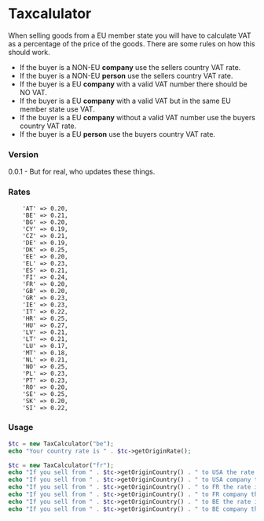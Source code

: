 # Taxcalulator

When selling goods from a EU member state you will have to calculate VAT as a percentage of the price of the goods. There are some rules on how this should work.

  - If the buyer is a NON-EU __company__ use the sellers country VAT rate.
  - If the buyer is a NON-EU __person__ use the sellers country VAT rate.
  - If the buyer is a EU __company__ with a valid VAT number there should be NO VAT.
  - If the buyer is a EU __company__ with a valid VAT but in the same EU member state use VAT.
  - If the buyer is a EU __company__ without a valid VAT number use the buyers country VAT rate.
  - If the buyer is a EU __person__ use the buyers country VAT rate. 

### Version
0.0.1 - But for real, who updates these things.

### Rates
        'AT' => 0.20,
        'BE' => 0.21,
        'BG' => 0.20,
        'CY' => 0.19,
        'CZ' => 0.21,
        'DE' => 0.19,
        'DK' => 0.25,
        'EE' => 0.20,
        'EL' => 0.23,
        'ES' => 0.21,
        'FI' => 0.24,
        'FR' => 0.20,
        'GB' => 0.20,
        'GR' => 0.23,
        'IE' => 0.23,
        'IT' => 0.22,
        'HR' => 0.25,
        'HU' => 0.27,
        'LV' => 0.21,
        'LT' => 0.21,
        'LU' => 0.17,
        'MT' => 0.18,
        'NL' => 0.21,
        'NO' => 0.25,
        'PL' => 0.23,
        'PT' => 0.23,
        'RO' => 0.20,
        'SE' => 0.25,
        'SK' => 0.20,
        'SI' => 0.22,

### Usage 

```php
$tc = new TaxCalculator("be");
echo "Your country rate is " . $tc->getOriginRate();
```

```php
$tc = new TaxCalculator("fr");
echo "If you sell from " . $tc->getOriginCountry() . " to USA the rate is " . $tc->getRate("USA") . "%\n";
echo "If you sell from " . $tc->getOriginCountry() . " to USA company the rate is " . $tc->getRate("USA", true) . "%\n";
echo "If you sell from " . $tc->getOriginCountry() . " to FR the rate is " . $tc->getRate("FR") . "%\n";
echo "If you sell from " . $tc->getOriginCountry() . " to FR company the rate is " . $tc->getRate("FR", true) . "%\n";
echo "If you sell from " . $tc->getOriginCountry() . " to BE the rate is " . $tc->getRate("BE") . "%\n";
echo "If you sell from " . $tc->getOriginCountry() . " to BE company the rate is " . $tc->getRate("BE", true) . "%\n";

```

